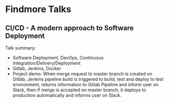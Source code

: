 # Findmore Talks

## CI/CD - A modern approach to Software Deployment

Talk  summary:
- Software Deployment, DevOps, Continuous Integration/Delivery/Deployment
- Gitlab, Jenkins, Docker
- Project demo: When merge request to master branch is created on Gitlab, Jenkins pipeline build is triggered to build, test and deploy to test environment, returns information to Gitlab Pipeline and inform user on Slack, then if merge is accepted on master branch, it deploys to production automatically and informs user on Slack.